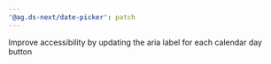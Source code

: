 ```yaml
---
'@ag.ds-next/date-picker': patch
---
```


Improve accessibility by updating the aria label for each calendar day button
